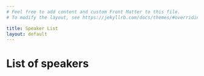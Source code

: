 ```yaml
---
# Feel free to add content and custom Front Matter to this file.
# To modify the layout, see https://jekyllrb.com/docs/themes/#overriding-theme-defaults

title: Speaker List
layout: default
---
```


# List of speakers

<script type="text/javascript" src="https://sessionize.com/api/v2/81dyl2ks/view/speakerwall"></script>